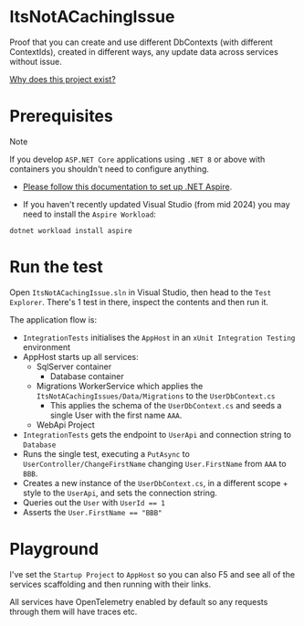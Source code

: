 # ItsNotACachingIssue
Proof that you can create and use different DbContexts (with different ContextIds), created in different ways, any update data across services without issue.

[Why does this project exist?](https://www.reddit.com/r/dotnet/comments/1jl1ko3/comment/mjztlj5/)

# Prerequisites

> [!NOTE]
> If you develop `ASP.NET Core` applications using `.NET 8` or above with containers you shouldn't need to configure anything.

- [Please follow this documentation to set up .NET Aspire](https://learn.microsoft.com/en-us/dotnet/aspire/fundamentals/setup-tooling?tabs=windows&pivots=visual-studio). 

- If you haven't recently updated Visual Studio (from mid 2024) you may need to install the `Aspire Workload`:

```
dotnet workload install aspire
```

# Run the test

Open `ItsNotACachingIssue.sln` in Visual Studio, then head to the `Test Explorer`. There's 1 test in there, inspect the contents and then run it.

The application flow is:

- `IntegrationTests` initialises the `AppHost` in an `xUnit Integration Testing` environment
- AppHost starts up all services:
    - SqlServer container
        - Database container
    - Migrations WorkerService which applies the `ItsNotACachingIssues/Data/Migrations` to the `UserDbContext.cs`
        - This applies the schema of the `UserDbContext.cs` and seeds a single User with the first name `AAA`.
    - WebApi Project
- `IntegrationTests` gets the endpoint to `UserApi` and connection string to `Database`
- Runs the single test, executing a `PutAsync` to `UserController/ChangeFirstName` changing `User.FirstName` from `AAA` to `BBB`.
- Creates a new instance of the `UserDbContext.cs`, in a different scope + style to the `UserApi`, and sets the connection string.
- Queries out the `User` with `UserId == 1`
- Asserts the `User.FirstName == "BBB"`

# Playground

I've set the `Startup Project` to `AppHost` so you can also F5 and see all of the services scaffolding and then running with their links.

All services have OpenTelemetry enabled by default so any requests through them will have traces etc.